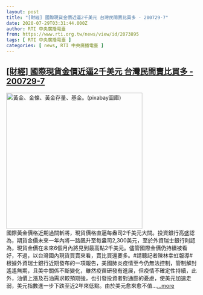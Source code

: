 ```yaml
---
layout: post
title: "[財經] 國際現貨金價近逼2千美元 台灣民間賣比買多 - 200729-7"
date: 2020-07-29T03:31:44.000Z
author: RTI 中央廣播電臺
from: https://www.rti.org.tw/news/view/id/2073895
tags: [ RTI 中央廣播電臺 ]
categories: [ news, RTI 中央廣播電臺 ]
---
```

<!--1595993504000-->
[[財經] 國際現貨金價近逼2千美元 台灣民間賣比買多 - 200729-7](https://www.rti.org.tw/news/view/id/2073895)
------

<div>
<img src="https://static.rti.org.tw/assets/thumbnails/2019/08/16/64b8d411b444b6d744b1c9d5494e828b.jpg" width="360" alt="黃金、金條、黃金存量、基金。(pixabay圖庫)" title="黃金、金條、黃金存量、基金。(pixabay圖庫)"><br>國際黃金價格近期過關斬將，現貨價格直逼每盎司2千美元大關。投資銀行高盛認為，期貨金價未來一年內將一路飆升至每盎司2,300美元，至於外資瑞士銀行則認為，現貨金價在未來6個月內將見到最高點2千美元。儘管國際金價仍持續被看好，不過，以台灣國內現貨買賣來看，賣比買還要多。#請聽記者陳林幸虹報導#根據外資瑞士銀行近期發布的一項報告，美國肺炎疫情至今仍無法控制，管制解封遙遙無期，且美中關係不斷變化，雖然疫苗研發有進展，但疫情不確定性持續，此外，油價上漲及石油需求較預期強，也引發投資者對通膨的憂慮，使美元加速走弱，美元指數進一步下跌至近2年來低點。由於美元愈來愈不值...<a target="_blank" href="https://www.rti.org.tw/news/view/id/2073895">...more</a>
</div>
